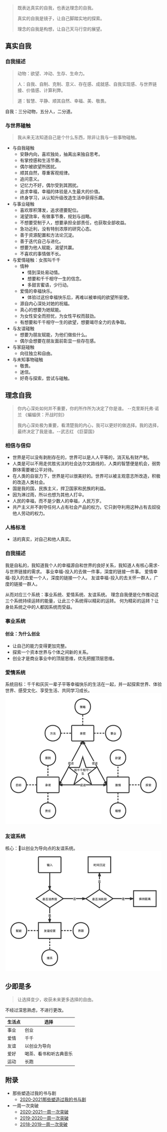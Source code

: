 > 既表达真实的自我，也表达理念的自我。
> 
> 真实的自我是镜子，让自己脚踏实地的探索。
> 
> 理念的自我是构想，让自己天马行空的展望。

## 真实自我

### 自我描述
> 动物：欲望、冲动、生存、生命力。
> 
> 人：自我、自制、克制、意义、存在感、成就感、自我实现感、与世界链接、价值感、计算利弊。
> 
> 道：智慧、平静、顺其自然、幸福、美、敬畏。

自我：三分动物，五分人，二分道。

### 与世界碰触
> 我从来无法知道自己是个什么东西，除非让我与一些事物碰触。

- 与自我碰触
  - 安静内向，喜欢独处，抽离出来独自思考。
  - 有掌控感和生活节奏。
  - 偶尔被欲望所困扰。
  - 顺其自然，尊重客观规律。
  - 追问意义。
  - 记忆力不好，偶尔受到其困扰。
  - 追求幸福，幸福的体验是人生最大的价值。
  - 终身学习，从认知升级改造生活中获得乐趣。
- 与事业碰触
  - 喜欢厚积薄发，追求德要配位。
  - 渴望效率，有做事节奏，规划与战略。
  - 不想要受制于人，想要承担全部责任，也获取全部收益。
  - 急功近利，没有特别浓厚的研究心态。
  - 善于资源配置和方法论沉淀。
  - 善于迭代自己与进化。
  - 想要为他人赋能，渴望共赢。
  - 不喜欢的事情做不长。
- 与爱情碰触：女孩叫千千
  - 情种
    - 情到深处易动情。
    - 想要和千千相守一生的信念。
    - 多甜言蜜语，少行动。
  - 爱情的幸福快乐。
    - 体验过这份幸福快乐后，再难以被单纯的欲望所驱使。
  - 源自内心深处对她的祝福。
  - 真心的想要为她赋能。
  - 为女性安全而担忧，为女性平权而鼓劲。
  - 有想要和千千相守一生的欲望，想要竭尽全力的去争取。
- 与友谊碰触
  - 想要为朋友赋能，为他们做些什么。
  - 偶尔会想要在朋友面前彰显一些存在感。
- 与家庭碰触
  - 向往独立和自由。
- 与未知事物碰触
  - 敬畏。
  - 迷信。
  - 好奇与探索，尝试与碰触。

## 理念自我
> 你内心深处如何并不重要，你的所作所为决定了你是谁。 --克里斯托弗·诺兰 《蝙蝠侠：开战时刻》
> 
> 我内心深处极为重要，看清楚我的内心，我可以更好的做选择。我的选择，最终决定了我是谁。--武志红 《巨婴国》

### 相信与信仰
- 世界是可以没有剥削存在的，世界可以是人人平等的，消灭私有财产制。
- 人类是可以不用走优胜劣汰的社会达尔文路线的，人类的智慧便是机会，弱势群体需要被公平对待。
- 在人类的自驱力下，世界是可以很美好的。世界可以被主观意志所改造，积极的改造人类社会。
- 国是我的国，民族主义，捍卫国家和民族的利益。
- 因为淋过雨，所以也想为其他人打伞。
- 人民的幸福，而不是少数人的幸福，人民万岁。
- 共产主义并不剥夺任何人占有社会产品的权力，它只剥夺利用这种占有去奴役他人劳动的权力。

### 人格标准
- 活的真实，对自己和他人真实。

### 自我描述
我是自私的，我知道我个人的幸福源自和世界的良好关系，我知道人有核心需求-与世界链接的需求。
事业幸福-投入的去做一件事，深度的链接一件事。
爱情幸福-投入的去爱一个人，深度的链接一个人。
友谊幸福-投入的去关怀一群人，广度的链接一群人。

从而对应三个系统：事业系统、爱情系统、友谊系统。
理念自我便是化作推动这三个系统持续运转的能量，让此三个系统得以精彩的运转。
何为精彩的运转？让身处系统之中的人都因系统而受益。

### 事业系统

#### 创业：为什么创业
- 让自己的能力变得更加完整。
- 探索一个资本世界与个体之间新的关系。
- 创业才是商业事业中的顶层思维，优先把握顶层思维。

### 爱情系统
系统目标：千千和灰灰一辈子平等幸福快乐的生活在一起，并一起探索世界、体验世界、感受文化、享受生活、共同学习成长。
![爱情系统图](./pics/love_system.png)

### 友谊系统
核心：以创业为导向点的友谊系统。
![友谊系统图](pics/friendship_system.png)

## 少即是多
> 让选择变少，收获未来更多选择的自由。

不经过深思熟虑，不进行更改。

生活点 | 选择 |
---------|----------|
 事业 | 创业 |
 爱情 | 千千 |
 友谊 | 以创业为导向 |
 爱好 | 喝茶、看书和听古典音乐 |
 运动 | 长跑 |

## 附录
- 那些塑造过我的书与剧
  - [2020-2021那些塑造过我的书与剧]()
- 一周一次突破
  - [2020-2021一周一次突破](appendix/week-break/2020-2021-week-break)
  - [2019-2020一周一次突破](appendix/week-break/2019-2020-week-break)
  - [2018-2019一周一次突破](appendix/week-break/2018-2019-week-break)